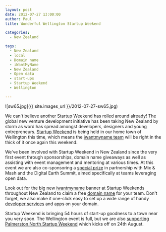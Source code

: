```yaml
---
layout: post
date: 2012-07-27 13:00:00
author: Paul
title: Wonderful Wellington Startup Weekend

categories:
  - New Zealand

tags:
  - New Zealand
  - local
  - Domain name
  - iWantMyName
  - New Zealand
  - Open data
  - start-ups
  - Startup Weekend
  - Wellington

---
```


![sw65.jpg]({{ site.images_url }}/2012-07-27-sw65.jpg)

We can't believe another Startup Weekend has rolled around already! The global new venture development initiative has been taking New Zealand by storm as word has spread amongst developers, designers and young entrepreneurs. [Startup Weekend](http://wellington.startupweekend.org/) is being held in our home town of Wellington this time, which means the [iwantmyname team](https://iwantmyname.co.nz/about) will be right in the thick of it once again this weekend.

We've been involved with Startup Weekend in New Zealand since the very first event through sponsorships, domain name giveaways as well as assisting with event management and mentoring at various times. At this event we are also co-sponsoring a [special prize](https://iwantmyname.co.nz/blog/2012/06/booting-startup-weekends-mix-mashup.html) in partnership with Mix & Mash and the Digital Earth Summit, aimed specifically at teams leveraging open data.

Look out for the big new [iwantmyname](https://iwantmyname.co.nz/) banner at Startup Weekends throughout New Zealand to claim a free [domain name](https://iwantmyname.co.nz/domains) for your team. Don't forget, we also make it one-click easy to set up a wide range of handy [developer services](https://iwantmyname.co.nz/services/developer/) and apps on your domain.

Startup Weekend is bringing 54 hours of start-up goodness to a town near you very soon. The Wellington event is full, but we are also [supporting Palmerston North Startup Weekend](http://palmynorth.startupweekend.org/2012/07/13/iwantmyname-partners-with-startup-weekend-palmerston-north/) which kicks off on 24th August.

